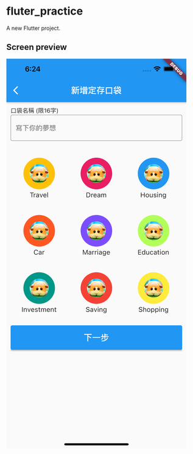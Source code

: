 # fluter_practice

A new Flutter project.

## Screen preview

![second screen](/screen_shots/second_screen.png)
 


